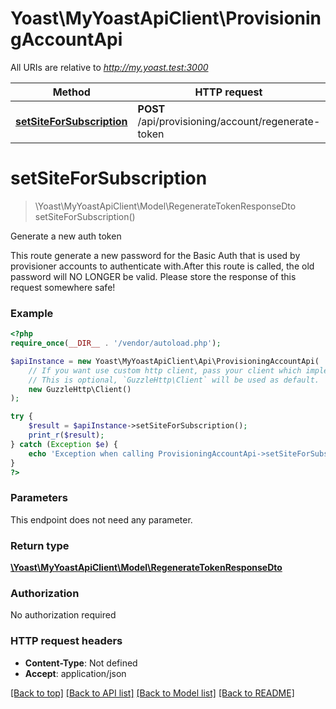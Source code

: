 # Yoast\MyYoastApiClient\ProvisioningAccountApi

All URIs are relative to *http://my.yoast.test:3000*

Method | HTTP request | Description
------------- | ------------- | -------------
[**setSiteForSubscription**](ProvisioningAccountApi.md#setsiteforsubscription) | **POST** /api/provisioning/account/regenerate-token | Generate a new auth token

# **setSiteForSubscription**
> \Yoast\MyYoastApiClient\Model\RegenerateTokenResponseDto setSiteForSubscription()

Generate a new auth token

This route generate a new password for the Basic Auth that is used by provisioner accounts to authenticate with.After this route is called, the old password will NO LONGER be valid. Please store the response of this request somewhere safe!

### Example
```php
<?php
require_once(__DIR__ . '/vendor/autoload.php');

$apiInstance = new Yoast\MyYoastApiClient\Api\ProvisioningAccountApi(
    // If you want use custom http client, pass your client which implements `GuzzleHttp\ClientInterface`.
    // This is optional, `GuzzleHttp\Client` will be used as default.
    new GuzzleHttp\Client()
);

try {
    $result = $apiInstance->setSiteForSubscription();
    print_r($result);
} catch (Exception $e) {
    echo 'Exception when calling ProvisioningAccountApi->setSiteForSubscription: ', $e->getMessage(), PHP_EOL;
}
?>
```

### Parameters
This endpoint does not need any parameter.

### Return type

[**\Yoast\MyYoastApiClient\Model\RegenerateTokenResponseDto**](../Model/RegenerateTokenResponseDto.md)

### Authorization

No authorization required

### HTTP request headers

 - **Content-Type**: Not defined
 - **Accept**: application/json

[[Back to top]](#) [[Back to API list]](../../README.md#documentation-for-api-endpoints) [[Back to Model list]](../../README.md#documentation-for-models) [[Back to README]](../../README.md)

